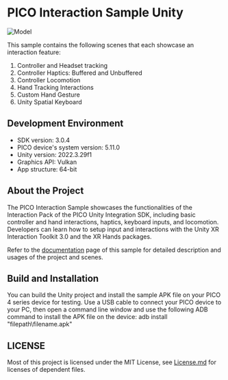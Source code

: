 # PICO Interaction Sample Unity

![Model](https://github.com/Pico-Developer/PICOInteractionSample-Unity/blob/main/Interaction%20Sample.png)

This sample contains the following scenes that each showcase an interaction feature:
1. Controller and Headset tracking
2. Controller Haptics: Buffered and Unbuffered
3. Controller Locomotion
4. Hand Tracking Interactions
5. Custom Hand Gesture
6. Unity Spatial Keyboard

## Development Environment

- SDK version: 3.0.4 
- PICO device's system version: 5.11.0
- Unity version: 2022.3.29f1
- Graphics API: Vulkan
- App structure: 64-bit


## About the Project
The PICO Interaction Sample showcases the functionalities of the Interaction Pack of the PICO Unity Integration SDK, including basic 
controller and hand interactions, haptics, keyboard inputs, and locomotion. Developers can learn how to setup input and interactions with the Unity XR Interaction Toolkit 3.0 and the XR Hands packages.

Refer to the [documentation](https://developer.picoxr.com/document/unity/pico-interaction-sample/) page of this sample for detailed description and usages of the project and scenes.


## Build and Installation
You can build the Unity project and install the sample APK file on your PICO 4 series device for testing. 
Use a USB cable to connect your PICO device to your PC, then open a command line window and use the following ADB command to install the APK file on the device: adb install "filepath\filename.apk"


## LICENSE
Most of this project is licensed under the MIT License, see [License.md](https://github.com/Pico-Developer/InteractionSample-Unity/blob/main/License.md) for licenses of dependent files.
